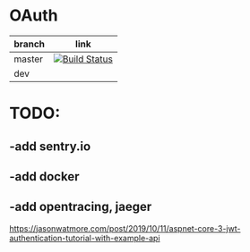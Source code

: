 # OAuth

| branch  |  link |
|---|---|
| master  |  [![Build Status](https://travis-ci.org/OmniChannelChatBot/OAuth.svg?branch=master)](https://travis-ci.org/OmniChannelChatBot/OAuth) |
|  dev |   |



# TODO:
## -add sentry.io
## -add docker
## -add opentracing, jaeger

https://jasonwatmore.com/post/2019/10/11/aspnet-core-3-jwt-authentication-tutorial-with-example-api